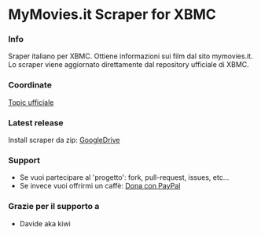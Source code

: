 MyMovies.it Scraper for XBMC
=====================

### Info
Sraper italiano per XBMC. Ottiene informazioni sui film dal sito mymovies.it.
Lo scraper viene aggiornato direttamente dal repository ufficiale di XBMC.

### Coordinate
[Topic ufficiale](http://forum.xbmc.org/showthread.php?t=58141)

### Latest release
Install scraper da zip: [GoogleDrive](https://drive.google.com/folderview?id=0BzaXzhTPJkC7ZlhjU1RHVEp1SlU&usp=sharing#list)

### Support
* Se vuoi partecipare al 'progetto': fork, pull-request, issues, etc...
* Se invece vuoi offrirmi un caffè: [Dona con PayPal](https://www.paypal.com/cgi-bin/webscr?cmd=_donations&business=muttley%2ebd%40gmail%2ecom&lc=IT&item_name=XBMC%20MyMovies%2eit%20Scraper%20%28muttley%29&item_number=mymovies%2eit%20scaper&currency_code=EUR&bn=PP%2dDonationsBF%3abtn_donate_LG%2egif%3aNonHosted)

### Grazie per il supporto a
* Davide aka kiwi

